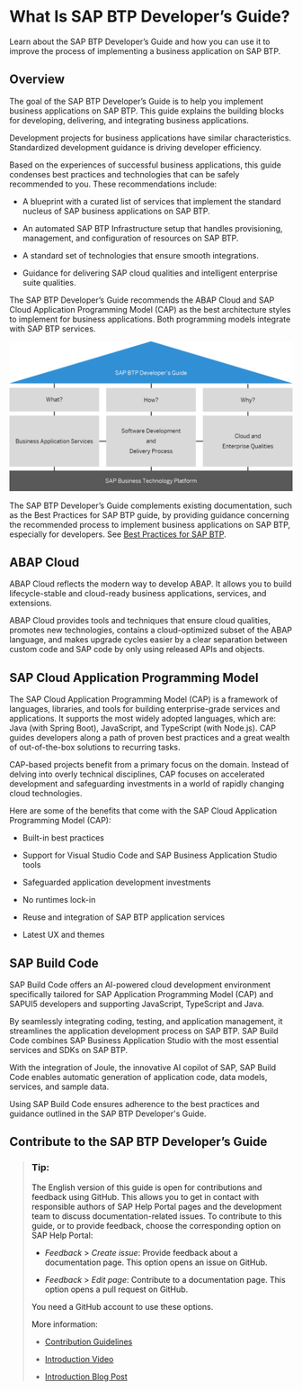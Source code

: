 <!-- loioba26ec41130d4835aef2265ad3d3704e -->

# What Is SAP BTP Developer’s Guide?

Learn about the SAP BTP Developer’s Guide and how you can use it to improve the process of implementing a business application on SAP BTP.



<a name="loioba26ec41130d4835aef2265ad3d3704e__section_w2m_ksx_lxb"/>

## Overview

The goal of the SAP BTP Developer’s Guide is to help you implement business applications on SAP BTP. This guide explains the building blocks for developing, delivering, and integrating business applications.

Development projects for business applications have similar characteristics. Standardized development guidance is driving developer efficiency.

Based on the experiences of successful business applications, this guide condenses best practices and technologies that can be safely recommended to you. These recommendations include:

-   A blueprint with a curated list of services that implement the standard nucleus of SAP business applications on SAP BTP.

-   An automated SAP BTP Infrastructure setup that handles provisioning, management, and configuration of resources on SAP BTP.

-   A standard set of technologies that ensure smooth integrations.

-   Guidance for delivering SAP cloud qualities and intelligent enterprise suite qualities.


The SAP BTP Developer’s Guide recommends the ABAP Cloud and SAP Cloud Application Programming Model \(CAP\) as the best architecture styles to implement for business applications. Both programming models integrate with SAP BTP services.

![](images/SAP_BTP_Developer_s_Guide_Overview_61b7816.png)

The SAP BTP Developer’s Guide complements existing documentation, such as the Best Practices for SAP BTP guide, by providing guidance concerning the recommended process to implement business applications on SAP BTP, especially for developers. See [Best Practices for SAP BTP](https://help.sap.com/docs/btp/best-practices/best-practices-for-sap-btp?version=Cloud).



<a name="loioba26ec41130d4835aef2265ad3d3704e__section_f14_4xy_wyb"/>

## ABAP Cloud

ABAP Cloud reflects the modern way to develop ABAP. It allows you to build lifecycle-stable and cloud-ready business applications, services, and extensions.

ABAP Cloud provides tools and techniques that ensure cloud qualities, promotes new technologies, contains a cloud-optimized subset of the ABAP language, and makes upgrade cycles easier by a clear separation between custom code and SAP code by only using released APIs and objects.



<a name="loioba26ec41130d4835aef2265ad3d3704e__section_opl_c5x_tyb"/>

## SAP Cloud Application Programming Model

The SAP Cloud Application Programming Model \(CAP\) is a framework of languages, libraries, and tools for building enterprise-grade services and applications. It supports the most widely adopted languages, which are: Java \(with Spring Boot\), JavaScript, and TypeScript \(with Node.js\). CAP guides developers along a path of proven best practices and a great wealth of out-of-the-box solutions to recurring tasks.

CAP-based projects benefit from a primary focus on the domain. Instead of delving into overly technical disciplines, CAP focuses on accelerated development and safeguarding investments in a world of rapidly changing cloud technologies.

Here are some of the benefits that come with the SAP Cloud Application Programming Model \(CAP\):

-   Built-in best practices

-   Support for Visual Studio Code and SAP Business Application Studio tools

-   Safeguarded application development investments

-   No runtimes lock-in

-   Reuse and integration of SAP BTP application services

-   Latest UX and themes




<a name="loioba26ec41130d4835aef2265ad3d3704e__section_mjy_2kj_fzb"/>

## SAP Build Code

SAP Build Code offers an AI-powered cloud development environment specifically tailored for SAP Application Programming Model \(CAP\) and SAPUI5 developers and supporting JavaScript, TypeScript and Java.

By seamlessly integrating coding, testing, and application management, it streamlines the application development process on SAP BTP. SAP Build Code combines SAP Business Application Studio with the most essential services and SDKs on SAP BTP.

With the integration of Joule, the innovative AI copilot of SAP, SAP Build Code enables automatic generation of application code, data models, services, and sample data.

Using SAP Build Code ensures adherence to the best practices and guidance outlined in the SAP BTP Developer's Guide.



<a name="loioba26ec41130d4835aef2265ad3d3704e__section_mfx_qws_zxb"/>

## Contribute to the SAP BTP Developer’s Guide

> ### Tip:  
> The English version of this guide is open for contributions and feedback using GitHub. This allows you to get in contact with responsible authors of SAP Help Portal pages and the development team to discuss documentation-related issues. To contribute to this guide, or to provide feedback, choose the corresponding option on SAP Help Portal:
> 
> -   *Feedback* \> *Create issue*: Provide feedback about a documentation page. This option opens an issue on GitHub.
> 
> -   *Feedback* \> *Edit page*: Contribute to a documentation page. This option opens a pull request on GitHub.
> 
> 
> You need a GitHub account to use these options.
> 
> More information:
> 
> -   [Contribution Guidelines](https://help.sap.com/docs/open-documentation-initiative/contribution-guidelines/readme.html)
> 
> -   [Introduction Video](https://www.youtube.com/watch?v=WJ0oarMlVW4)
> 
> -   [Introduction Blog Post](https://blogs.sap.com/2021/11/29/sap-btp-documentation-goes-github-new-collaboration-process/)

